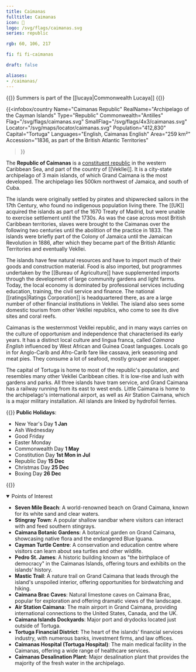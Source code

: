 ```yaml
---
title: Caimanas
fulltitle: Caimanas
icon: 📖
logo: /svg/flags/caimanas.svg
series: republic

rgb: 60, 106, 217

fi: fi fi-caimanas

draft: false

aliases:
- /caimanas/
---
```

{{<note series>}}
 Summers is part of the [[lucaya|Commonwealth Lucaya]]
{{</note>}}

{{<infobox/country
     Name="Caimanas Republic"
     RealName="Archipelago of the Cayman Islands"
     Type="Republic"
     Commonwealth="Antilles"
     Flag="/svg/flags/caimanas.svg"
     SmallFlag="/svg/flags/4x3/caimanas.svg"
     Locator="/svg/maps/locator/caimanas.svg"
     Population="412,830"
     Capital="Tortuga"
     Languages="English, Caimanas English"
     Area="259 km²"
     Accession="1836, as part of the British Atlantic Territories"
 >}}

The <span class="fi fi-caimanas"></span> **Republic of Caimanas** is a [constituent republic](/republics/) in the western Caribbean Sea, and part of the country of [[Vekllei]]. It is a city-state archipelago of 3 main islands, of which Grand Caimana is the most developed. The archipelago lies 500km northwest of Jamaica, and south of Cuba.

The islands were originally settled by pirates and shipwrecked sailors in the 17th Century, who found no indigenous population living there. The [[UK]] acquired the islands as part of the 1670 Treaty of Madrid, but were unable to exercise settlement until the 1730s. As was the case across most British Caribbean territories, slaves were brought to the Caimanas over the following two centuries until the abolition of the practice in 1833. The islands were briefly part of the Colony of Jamaica until the Jamaican Revolution in 1886, after which they became part of the British Atlantic Territories and eventually Vekllei.

The islands have few natural resources and have to import much of their goods and construction material. Food is also imported, but programmes undertaken by the [[Bureau of Agriculture]] have supplemented imports through the development of large community gardens and light farms. Today, the local economy is dominated by professional services including education, training, the civil service and finance. The national [[ratings|Ratings Corporation]] is headquartered there, as are a large number of other financial institutions in Vekllei. The island also sees some domestic tourism from other Vekllei republics, who come to see its dive sites and coral reefs.

Caimanas is the westernmost Vekllei republic, and in many ways carries on the culture of opportunism and independence that characterised its early years. It has a distinct local culture and lingua franca, called *Caimana English* influenced by West African and Guinea Coast languages. Locals go in for Anglo-Carib and Afro-Carib fare like cassava, jerk seasoning and meat pies. They consume a lot of seafood, mostly grouper and snapper.

The capital of Tortuga is home to most of the republic's population, and resembles many other Vekllei Caribbean cities. It is low-rise and lush with gardens and parks. All three islands have tram service, and Grand Caimana has a railway running from its east to west ends. Little Caimana is home to the archipelago's international airport, as well as Air Station Caimana, which is a major military installation. All islands are linked by hydrofoil ferries.


{{<note table>}}
**Public Holidays**:

* New Year's Day **1 Jan**
* Ash Wednesday
* Good Friday
* Easter Monday
* Commonwealth Day **1 May**
* Constitution Day **1st Mon in
Jul**
* Republic Day **15 Dec**
* Christmas Day **25 Dec**
* Boxing Day  **26 Dec**

{{</note>}}

<details open>
<summary>Points of Interest</summary>

- **Seven Mile Beach**: A world-renowned beach on Grand Caimana, known for its white sand and clear waters.
- **Stingray Town**: A popular shallow sandbar where visitors can interact with and feed southern stingrays.
- **Caimana Botanic Gardens**: A botanical garden on Grand Caimana, showcasing native flora and the endangered Blue Iguana.
- **Cayman Turtle Centre**: A conservation and education centre where visitors can learn about sea turtles and other wildlife.
- **Pedro St. James**: A historic building known as "the birthplace of democracy" in the Caimanas Islands, offering tours and exhibits on the islands’ history.
- **Mastic Trail**: A nature trail on Grand Caimana that leads through the island's unspoiled interior, offering opportunities for birdwatching and hiking.
- **Caimana Brac Caves**: Natural limestone caves on Caimana Brac, popular for exploration and offering dramatic views of the landscape.
- **Air Station Caimana**: The main airport in Grand Caimana, providing international connections to the United States, Canada, and the UK.
- **Caimana Islands Dockyards**: Major port and drydocks located just outside of Tortuga.
- **Tortuga Financial District**: The heart of the islands' financial services industry, with numerous banks, investment firms, and law offices.
- **Caimanas Hospital (Tortuga Hospital)**: The main medical facility in the Caimanas, offering a wide range of healthcare services.
- **Caimanas Desalination Plant**: Major desalination plant that provides the majority of the fresh water in the archipelago.
</details>